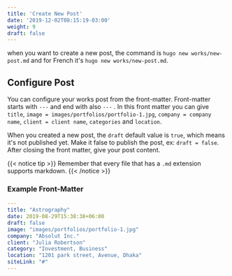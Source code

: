 ```yaml
---
title: 'Create New Post'
date: '2019-12-02T08:15:19-03:00'
weight: 9
draft: false
---
```


 when you want to create a new post, the command is `hugo new works/new-post.md` and for French it's `hugo new works/new-post.md`.

## Configure Post

You can configure your works post from the front-matter. Front-matter starts with `---` and end with also `---` . In this front matter you can give `title`, `image = images/portfolios/portfolio-1.jpg`, `company = company name`, `client = client name`, `categories` and `location`.

When you created a new post, the `draft` default value is `true`, which means it's not published yet. Make it false to publish the post, ex: `draft = false`.
After closing the front matter, give your post content. 

{{< notice tip >}}
Remember that every file that has a `.md` extension supports markdown.
{{< /notice >}}

### Example Front-Matter

```yml
---
title: "Astrography"
date: 2019-08-29T15:38:38+06:00
draft: false
image: "images/portfolios/portfolio-1.jpg"
company: "Absolut Inc."
client: "Julia Robertson"
category: "Investment, Business"
location: "1201 park street, Avenue, Dhaka"
siteLink: "#"
---
```